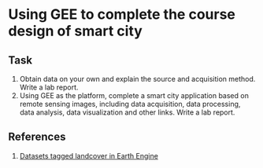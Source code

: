 # Using GEE to complete the course design of smart city
## Task
1. Obtain data on your own and explain the source and acquisition method. Write a lab report.
2. Using GEE as the platform, complete a smart city application based on remote sensing images, including data acquisition, data processing, data analysis, data visualization and other links. Write a lab report.
## References
1. [Datasets tagged landcover in Earth Engine](https://developers.google.com/earth-engine/datasets/tags/landcover)
